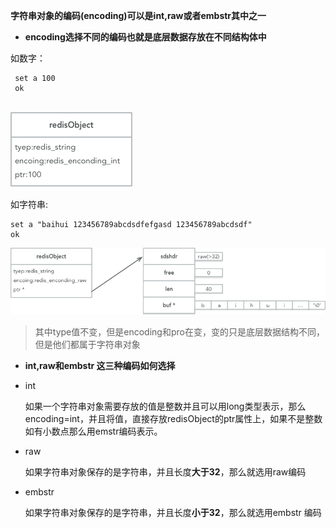 **字符串对象的编码(encoding)可以是int,raw或者embstr其中之一**


* **encoding选择不同的编码也就是底层数据存放在不同结构体中**

 如数字：
 
 ```
  set a 100 
  ok
  
 ```

  ![](/assets/redis-对象-int.png)
  
  如字符串:
   
   ```
   set a "baihui 123456789abcdsdfefgasd 123456789abcdsdf" 
   ok
   ``` 
   ![](/assets/redis-对象-raw.png)
    
   > 其中type值不变，但是encoding和pro在变，变的只是底层数据结构不同，但是他们都属于字符串对象
   
   
   
* **int,raw和embstr 这三种编码如何选择**

 * int
    
     如果一个字符串对象需要存放的值是整数并且可以用long类型表示，那么encoding=int，并且将值，直接存放redisObject的ptr属性上，如果不是整数如有小数点那么用emstr编码表示。
    
 * raw
   
   如果字符串对象保存的是字符串，并且长度**大于32**，那么就选用raw编码
   
 * embstr
    
    如果字符串对象保存的是字符串，并且长度**小于32**，那么就选用embstr
编码

 


